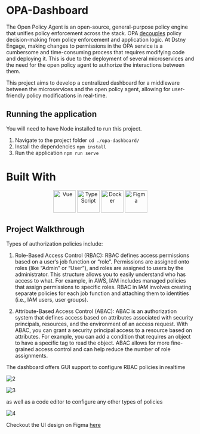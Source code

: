 # OPA-Dashboard

The Open Policy Agent is an open-source, general-purpose policy engine that unifies policy enforcement across the stack. OPA [decouples](https://www.openpolicyagent.org/docs/latest/philosophy#policy-decoupling) policy decision-making from policy enforcement and application logic. At Dstny Engage, making changes to permissions in the OPA service is a cumbersome and time-consuming process that requires modifying code and deploying it. This is due to the deployment of several microservices and the need for the open policy agent to authorize the interactions between them.

This project aims to develop a centralized dashboard for a middleware between the microservices and the open policy agent, allowing for user-friendly policy modifications in real-time.

## Running the application
You will need to have Node installed to run this project.
1. Navigate to the project folder
` cd ./opa-dashboard/ `
2. Install the dependencies
` npm install `
3. Run the application
` npm run serve `

# Built With

<div align="center">

<img src="https://upload.wikimedia.org/wikipedia/commons/9/95/Vue.js_Logo_2.svg" alt="Vue" style="height: 60px">

<img src="https://upload.wikimedia.org/wikipedia/commons/4/4c/Typescript_logo_2020.svg" alt="TypeScript" style="height: 60px">

<img src="https://upload.wikimedia.org/wikipedia/en/f/f4/Docker_logo.svg" alt="Docker" style="height: 60px">

<img src="https://upload.wikimedia.org/wikipedia/commons/3/33/Figma-logo.svg" alt="Figma" style="height: 60px">

</div>

## Project Walkthrough

Types of authorization policies include:

1. Role-Based Access Control (RBAC): RBAC defines access permissions based on a user’s job function or “role”. Permissions are assigned onto roles (like “Admin” or “User”), and roles are assigned to users by the administrator. This structure allows you to easily understand who has access to what. For example, in AWS, IAM includes managed policies that assign permissions to specific roles. RBAC in IAM involves creating separate policies for each job function and attaching them to identities (i.e., IAM users, user groups).

2. Attribute-Based Access Control (ABAC): ABAC is an authorization system that defines access based on attributes associated with security principals, resources, and the environment of an access request. With ABAC, you can grant a security principal access to a resource based on attributes. For example, you can add a condition that requires an object to have a specific tag to read the object. ABAC allows for more fine-grained access control and can help reduce the number of role assignments.

The dashboard offers GUI support to configure RBAC policies in realtime

![2](https://github.com/tactful-ai/OPA-Dashboard/assets/65499354/a5690a96-d5c7-40c7-abe8-01aac133bb5b)

![3](https://github.com/tactful-ai/OPA-Dashboard/assets/65499354/c3ec8bd4-95f5-4162-a8d4-fb0569cac428)

as well as a code editor to configure any other types of policies

![4](https://github.com/tactful-ai/OPA-Dashboard/assets/65499354/eeb3f7da-436e-4d78-a714-2b747a47cdc2)

Checkout the UI design on Figma [here](https://www.figma.com/file/xWXPTFcimavtrVtYV1dLF5/OPA-Dashboard?type=design&node-id=8-540&mode=design&t=GOkYiRAAgWVTQvOR-0)

